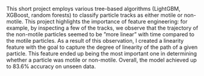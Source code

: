 This short project employs various tree-based algorithms (LightGBM, XGBoost, random forests) to classify particle tracks as either motile or non-motile. This project highlights the importance of feature engineering: for example, by inspecting a few of the tracks, we observe that the trajectory of the non-motile particles seemed to be ”more linear” with time compared to the motile particles. As a result of this
observation, I created a linearity feature with the goal to capture the degree of linearity of the path of a given particle. This feature ended up being the most important one in determining whether a particle was motile or non-motile. Overall, the model achieved up to 83.6% accuracy on unseen data. 
